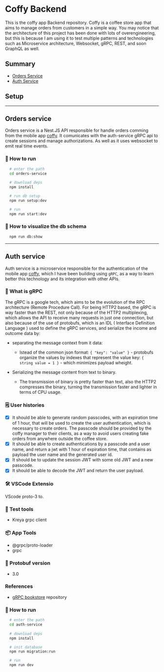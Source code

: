 # Coffy Backend
This is the coffy app Backend repository. Coffy is a coffee store app that aims to manage orders from customers in a simple way. 
You may notice that the architecture of this project has been done with lots of overengineering, but this is because I am using it to test multiple patterns and technologies such as Microservice architecture, Websocket, gRPC, REST, and soon GraphQL as well.


## Summary
- [Orders Service](#user-content-orders-service)
- [Auth Service](#user-content-auth-service)

## Setup

---

## Orders service
Orders service is a Nest.JS API responsible for handle orders comming from the mobile app [coffy](https://github.com/robertokbr/coffy).
It comunicates with the auth-service gRPC api to create sessions and manage authorizations.
As well as it uses websocket to emit real time events.   

### 🚗 How to run 
```bash
  # enter the path
  cd orders-service
  
  # download deps
  npm install

  # run db setup
  npm run setup:dev

  # run 
  npm run start:dev
```

### 🔭 How to visualize the db schema
```bash
  npm run db:show
```

---

## Auth service
Auth service is a microservice responsible for the authentication of the mobile app [coffy](https://github.com/robertokbr/coffy), which I have been building using ```gRPC```, as a way to learn better this technology and its integration with other APIs.

### 📓 What is gRPC
The gRPC is a google tech, which aims to be the evolution of the RPC architecture (Remote Procedure Call). For being HTTP2 based, the gRPC is way faster than the REST, not only because of the HTTP2 multiplexing, which allows the API to receive many requests in just one connection, but also because of the use of protobufs, which is an IDL ( Interface Definition Language ) used to define the gRPC services, and serialize the income and outcome data by:

- separating the message context from it data:
  - Istead of the common json format: ```{ "key": "value" }``` - protobufs organize the values by indexes that represent the value key: ```{ string value = 1 }``` - which minimizes payload wheight.

- Serializing the message content from text to binary.
  - The transmission of binary is pretty faster than text, also the HTTP2 compresses the binary, turning the transmission faster and lighter in terms of CPU usage.

### 🗒️ User histories
- [x] It should be able to generate random passcodes, with an expiration time of 1 hour, that will be used to create the user authentication, which is necessary to create orders. The passcode should be provided by the coffy manager to their clients, as a way to avoid users creating fake orders from anywhere outside the coffee store.
- [x] It should be able to create authentications by a passcode and a user name, and return a jwt with 1 hour of expiration time, that contains as payload the user name and the generated user id.
- [x] It should be to update the session JWT with some old JWT and a new passcode.
- [x] It should be able to decode the JWT and return the user payload.

### 🛠️ VSCode Extensio
VScode proto-3 to.

### 🧪 Test tools
- Kreya grpc client

### 📦 App Tools
- @grpc/proto-loader
- grpc

### 📔 Protobuf version
- 3.0

### References
- [gRPC bookstore](https://github.com/rocketseat-experts-club/grpc-bookstore) repository

### 🚗 How to run 
```bash
  # enter the path
  cd auth-service
  
  # download deps
  npm install

  # init database
  npm run migration:run

  # run 
  npm run dev
```